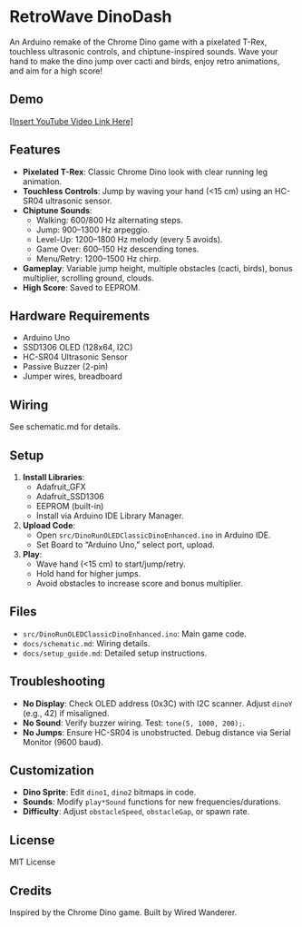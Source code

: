 # RetroWave DinoDash

An Arduino remake of the Chrome Dino game with a pixelated T-Rex, touchless ultrasonic controls, and chiptune-inspired sounds. Wave your hand to make the dino jump over cacti and birds, enjoy retro animations, and aim for a high score!

## Demo

[\[Insert YouTube Video Link Here\]](https://youtube.com/shorts/3_BB3LlaCXM)

## Features

- **Pixelated T-Rex**: Classic Chrome Dino look with clear running leg animation.
- **Touchless Controls**: Jump by waving your hand (&lt;15 cm) using an HC-SR04 ultrasonic sensor.
- **Chiptune Sounds**:
  - Walking: 600/800 Hz alternating steps.
  - Jump: 900–1300 Hz arpeggio.
  - Level-Up: 1200–1800 Hz melody (every 5 avoids).
  - Game Over: 600–150 Hz descending tones.
  - Menu/Retry: 1200–1500 Hz chirp.
- **Gameplay**: Variable jump height, multiple obstacles (cacti, birds), bonus multiplier, scrolling ground, clouds.
- **High Score**: Saved to EEPROM.

## Hardware Requirements

- Arduino Uno
- SSD1306 OLED (128x64, I2C)
- HC-SR04 Ultrasonic Sensor
- Passive Buzzer (2-pin)
- Jumper wires, breadboard

## Wiring

See schematic.md for details.

## Setup

1. **Install Libraries**:
   - Adafruit_GFX
   - Adafruit_SSD1306
   - EEPROM (built-in)
   - Install via Arduino IDE Library Manager.
2. **Upload Code**:
   - Open `src/DinoRunOLEDClassicDinoEnhanced.ino` in Arduino IDE.
   - Set Board to “Arduino Uno,” select port, upload.
3. **Play**:
   - Wave hand (&lt;15 cm) to start/jump/retry.
   - Hold hand for higher jumps.
   - Avoid obstacles to increase score and bonus multiplier.

## Files

- `src/DinoRunOLEDClassicDinoEnhanced.ino`: Main game code.
- `docs/schematic.md`: Wiring details.
- `docs/setup_guide.md`: Detailed setup instructions.

## Troubleshooting

- **No Display**: Check OLED address (0x3C) with I2C scanner. Adjust `dinoY` (e.g., 42) if misaligned.
- **No Sound**: Verify buzzer wiring. Test: `tone(5, 1000, 200);`.
- **No Jumps**: Ensure HC-SR04 is unobstructed. Debug distance via Serial Monitor (9600 baud).

## Customization

- **Dino Sprite**: Edit `dino1`, `dino2` bitmaps in code.
- **Sounds**: Modify `play*Sound` functions for new frequencies/durations.
- **Difficulty**: Adjust `obstacleSpeed`, `obstacleGap`, or spawn rate.

## License

MIT License

## Credits

Inspired by the Chrome Dino game. Built by Wired Wanderer.
